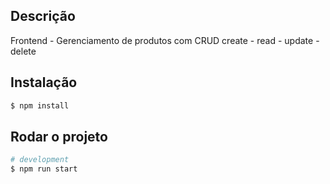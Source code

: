 ## Descrição

Frontend - Gerenciamento de produtos com CRUD create - read - update - delete

## Instalação

```bash
$ npm install
```

## Rodar o projeto

```bash
# development
$ npm run start
